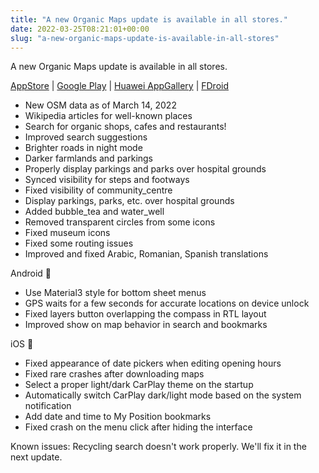 ```yaml
---
title: "A new Organic Maps update is available in all stores."
date: 2022-03-25T08:21:01+00:00
slug: "a-new-organic-maps-update-is-available-in-all-stores"
---
```


A new Organic Maps update is available in all stores.

[AppStore](https://apps.apple.com/app/organic-maps/id1567437057) | [Google Play](https://play.google.com/store/apps/details?id=app.organicmaps) | [Huawei AppGallery](https://appgallery.huawei.com/#/app/C104325611) | [FDroid](https://f-droid.org/en/packages/app.organicmaps/)

- New OSM data as of March 14, 2022
- Wikipedia articles for well-known places
- Search for organic shops, cafes and restaurants!
- Improved search suggestions
- Brighter roads in night mode
- Darker farmlands and parkings
- Properly display parkings and parks over hospital grounds
- Synced visibility for steps and footways
- Fixed visibility of community_centre
- Display parkings, parks, etc. over hospital grounds
- Added bubble_tea and water_well
- Removed transparent circles from some icons
- Fixed museum icons
- Fixed some routing issues
- Improved and fixed Arabic, Romanian, Spanish translations

Android 🤖

- Use Material3 style for bottom sheet menus
- GPS waits for a few seconds for accurate locations on device unlock
- Fixed layers button overlapping the compass in RTL layout
- Improved show on map behavior in search and bookmarks

iOS 

- Fixed appearance of date pickers when editing opening hours
- Fixed rare crashes after downloading maps
- Select a proper light/dark CarPlay theme on the startup
- Automatically switch CarPlay dark/light mode based on the system notification
- Add date and time to My Position bookmarks
- Fixed crash on the menu click after hiding the interface

Known issues:
Recycling search doesn't work properly. We'll fix it in the next update.
